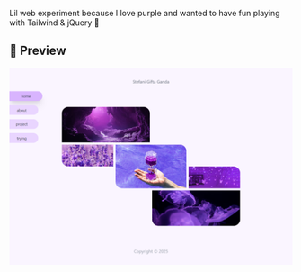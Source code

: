Lil web experiment because I love purple and wanted to have fun playing with Tailwind & jQuery 💜

## 📸 Preview
![Screenshot](./screenshot.png)
